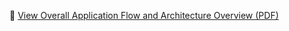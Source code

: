 
📄 [View Overall Application Flow and Architecture Overview (PDF)](./Overall-Flow-Technical-Document.pdf)




